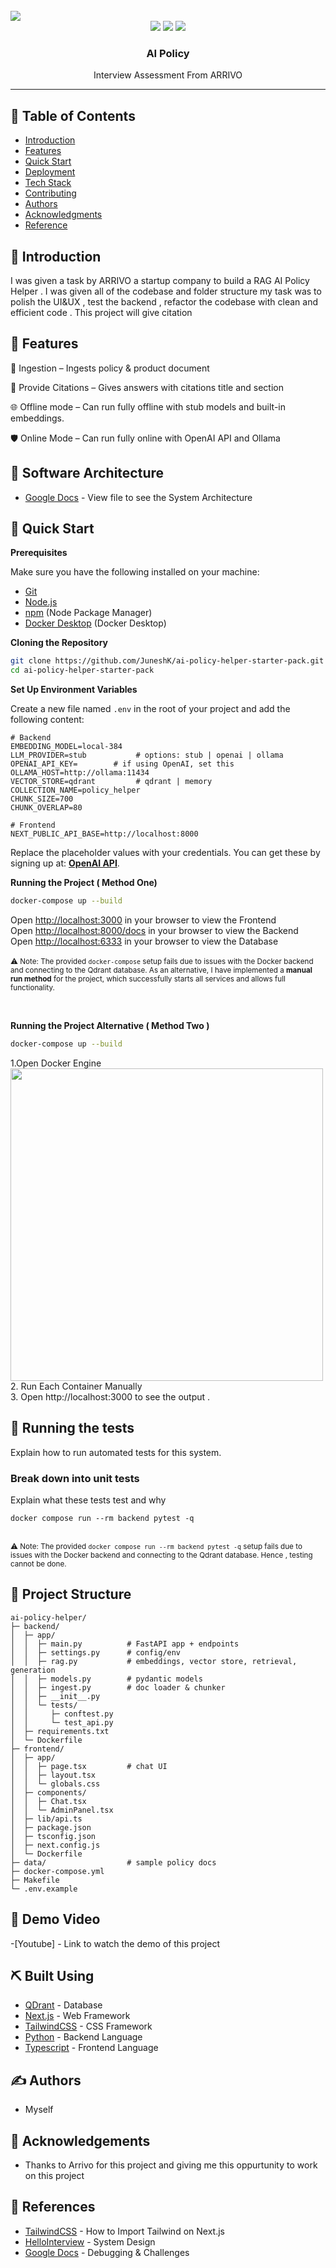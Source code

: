
  <br />
      <img src="ai-policy-helper.png">
    </a>
  <br />

  <div align="center">
    <img src="https://img.shields.io/badge/-TypeScript-black?style=for-the-badge&logoColor=white&logo=typescript&color=3178C6"/>
    <img src="https://img.shields.io/badge/-Tailwind_CSS-38B2AC?style=for-the-badge&logo=tailwind-css&logoColor=white" />
    <img src="https://img.shields.io/badge/Next.js-000?style=for-the-badge&logo=next.js&logoColor=white">

  </div>

<p align="center">
 
</p>

<h3 align="center">AI Policy </h3>
<p align="center"> Interview Assessment From ARRIVO 
    <br> 
</p>

---

## 📝 Table of Contents
- [Introduction](#introduction)
- [Features](#features)
- [Quick Start](#quickstart)
- [Deployment](#deployment)
- [Tech Stack](#techstack)
- [Contributing](../CONTRIBUTING.md)
- [Authors](#authors)
- [Acknowledgments](#acknowledgement)
- [Reference](#reference)

## 🧐 Introduction <a name = "introduction"></a>
I was given a task by ARRIVO a startup company to build a RAG AI Policy Helper . I was given all of the codebase and folder structure my task was to polish the UI&UX , test the backend , refactor the codebase with clean and efficient code . This project will give citation 

## 🏁 Features <a name = "features"></a>

🚀 Ingestion – Ingests policy & product document

🔐 Provide Citations – Gives answers with citations title and section

🌐 Offline mode  – Can run fully offline with stub models and built-in embeddings.

🛡️ Online Mode – Can run fully online with OpenAI API and Ollama


##  🚀 Software Architecture <a name = "Software Architecture"></a>


- [Google Docs](https://docs.google.com/document/d/16Oh6VlEyygfH_A7lSQWhes0lK2TtUh-wg_njnJ9LTnQ/edit?usp=sharing) - View file to see the System Architecture 



## <a name="quick-start">🤸 Quick Start</a>

**Prerequisites**

Make sure you have the following installed on your machine:

- [Git](https://git-scm.com/)
- [Node.js](https://nodejs.org/en)
- [npm](https://www.npmjs.com/) (Node Package Manager)
- [Docker Desktop](https://www.docker.com/products/docker-desktop/) (Docker Desktop)



**Cloning the Repository**

```bash
git clone https://github.com/JuneshK/ai-policy-helper-starter-pack.git
cd ai-policy-helper-starter-pack
```



**Set Up Environment Variables**

Create a new file named `.env` in the root of your project and add the following content:

```env
# Backend
EMBEDDING_MODEL=local-384
LLM_PROVIDER=stub           # options: stub | openai | ollama
OPENAI_API_KEY=        # if using OpenAI, set this
OLLAMA_HOST=http://ollama:11434
VECTOR_STORE=qdrant         # qdrant | memory
COLLECTION_NAME=policy_helper
CHUNK_SIZE=700
CHUNK_OVERLAP=80

# Frontend
NEXT_PUBLIC_API_BASE=http://localhost:8000
```

Replace the placeholder values with your credentials. You can get these by signing up at: [**OpenAI API**](https://openai.com/index/openai-api/).




**Running the Project ( Method One)**

```bash
docker-compose up --build
```

Open [http://localhost:3000](http://localhost:3000) in your browser to view the Frontend <br>
Open [http://localhost:8000/docs](http://localhost:8000/docs) in your browser to view the Backend <br>
Open [http://localhost:6333](http://localhost:6333) in your browser to view the Database <br>
<br>
<small>⚠️ Note: The provided <code>docker-compose</code> setup fails due to issues with the Docker backend and connecting to the Qdrant database. As an alternative, I have implemented a <strong>manual run method</strong> for the project, which successfully starts all services and allows full functionality.</small>


<br>

**Running the Project Alternative ( Method Two )**

```bash
docker-compose up --build
```

1.Open Docker Engine<br>
 <img src="docker_engine.png"  width="500" height="500"> <br>
2. Run Each Container Manually<br>
3. Open http://localhost:3000 to see the output .


## 🔧 Running the tests <a name = "tests"></a>
Explain how to run automated tests for this system.

### Break down into unit tests
Explain what these tests test and why

```
docker compose run --rm backend pytest -q
```
<br>
<small>⚠️ Note: The provided <code>docker compose run --rm backend pytest -q</code> setup fails due to issues with the Docker backend and connecting to the Qdrant database. Hence , testing cannot be done.</small>

## 📁 Project Structure

```
ai-policy-helper/
├─ backend/
│  ├─ app/
│  │  ├─ main.py          # FastAPI app + endpoints
│  │  ├─ settings.py      # config/env
│  │  ├─ rag.py           # embeddings, vector store, retrieval, generation
│  │  ├─ models.py        # pydantic models
│  │  ├─ ingest.py        # doc loader & chunker
│  │  ├─ __init__.py
│  │  └─ tests/
│  │     ├─ conftest.py
│  │     └─ test_api.py
│  ├─ requirements.txt
│  └─ Dockerfile
├─ frontend/
│  ├─ app/
│  │  ├─ page.tsx         # chat UI
│  │  ├─ layout.tsx
│  │  └─ globals.css
│  ├─ components/
│  │  ├─ Chat.tsx
│  │  └─ AdminPanel.tsx
│  ├─ lib/api.ts
│  ├─ package.json
│  ├─ tsconfig.json
│  ├─ next.config.js
│  └─ Dockerfile
├─ data/                  # sample policy docs
├─ docker-compose.yml
├─ Makefile
└─ .env.example
```

## 🎈 Demo Video <a name="demo-video"></a>
-[Youtube] - Link to watch the demo of this project


## ⛏️ Built Using <a name = "built_using"></a>
- [QDrant](https://qdrant.tech/) - Database
- [Next.js](https://reactnative.dev/) - Web Framework
- [TailwindCSS](https://tailwindcss.com/) - CSS Framework
- [Python](https://www.python.org/) - Backend Language
- [Typescript](https://www.typescriptlang.org/docs/) - Frontend Language


## ✍️ Authors <a name = "authors"></a>
- Myself

## 🎉 Acknowledgements <a name = "acknowledgement"></a>
- Thanks to Arrivo for this project and giving me this oppurtunity to work on this project
  
## 🎉 References<a name = "reference"></a>
- [TailwindCSS](https://tailwindcss.com/) - How to Import Tailwind on Next.js
- [HelloInterview](https://www.hellointerview.com/learn/system-design/in-a-hurry/delivery) - System Design
- [Google Docs](https://docs.google.com/document/d/1irwxfSW1CIhFNfF-QptE0EOPVLqTquxpRPxOPc1X68Q/edit?usp=sharing) - Debugging & Challenges
